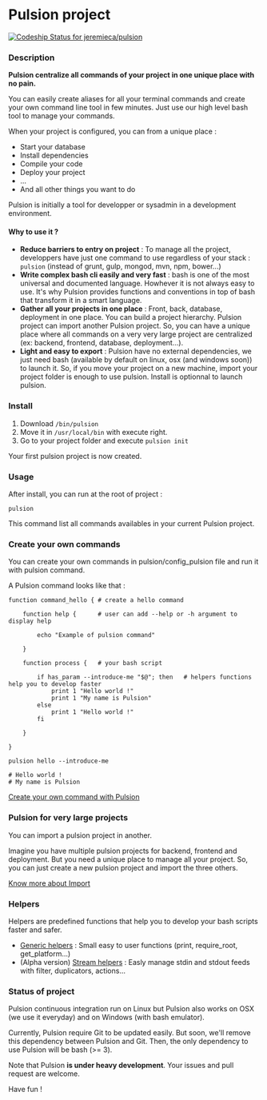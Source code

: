 # Pulsion project

[ ![Codeship Status for jeremieca/pulsion](https://codeship.com/projects/da4626c0-beea-0134-4c71-0204b74559cb/status?branch=open-source)](https://codeship.com/projects/196408)

### Description

**Pulsion centralize all commands of your project in one unique place with no pain.**

You can easily create aliases for all your terminal commands and create your own command line tool in few minutes.
Just use our high level bash tool to manage your commands.

When your project is configured, you can from a unique place :

  - Start your database
  - Install dependencies
  - Compile your code
  - Deploy your project
  - ...
  - And all other things you want to do

Pulsion is initially a tool for developper or sysadmin in a development environment.

#### Why to use it ?

  - **Reduce barriers to entry on project** : To manage all the project, developpers have just one command to use regardless of your stack : ```pulsion``` (instead of grunt, gulp, mongod, mvn, npm, bower...)
  - **Write complex bash cli easily and very fast** : bash is one of the most universal and documented language. Howhever it is not always easy to use. It's why Pulsion provides functions and conventions in top of bash that transform it in a smart language.
  - **Gather all your projects in one place** : Front, back, database, deployment in one place. You can build a project hierarchy. Pulsion project can import another Pulsion project. So, you can have a unique place where all commands on a very very large project are centralized (ex: backend, frontend, database, deployment...).
  - **Light and easy to export** : Pulsion have no external dependencies, we just need bash (available by default on linux, osx (and windows soon)) to launch it. So, if you move your project on a new machine, import your project folder is enough to use pulsion. Install is optionnal to launch pulsion.


### Install

  1. Download ```/bin/pulsion```  
  2. Move it in ```/usr/local/bin``` with execute right.  
  3. Go to your project folder and execute ``` pulsion init ```  

Your first pulsion project is now created.

### Usage

After install, you can run at the root of project :

  ```shell
  pulsion
  ```

This command list all commands availables in your current Pulsion project.

### Create your own commands

You can create your own commands in pulsion/config_pulsion file and run it with pulsion command.

A Pulsion command looks like that :

```shell
function command_hello { # create a hello command

	function help {      # user can add --help or -h argument to display help

		echo "Example of pulsion command"

	}

	function process {   # your bash script

		if has_param --introduce-me "$@"; then   # helpers functions help you to develop faster
			print 1 "Hello world !"
			print 1 "My name is Pulsion"
		else
			print 1 "Hello world !"
		fi

	}

}
```

```
pulsion hello --introduce-me

# Hello world !
# My name is Pulsion
```

[Create your own command with Pulsion](https://github.com/jeremieca/pulsion/wiki/Create-your-own-command)

### Pulsion for very large projects

You can import a pulsion project in another.

Imagine you have multiple pulsion projects for backend, frontend and deployment. But you need a unique place to manage all your project. So, you can just create a new pulsion project and import the three others.

[Know more about Import](https://github.com/jeremieca/pulsion/wiki/Projects-hierarchy)

### Helpers

Helpers are predefined functions that help you to develop your bash scripts faster and safer.

  - [Generic helpers](https://github.com/jeremieca/pulsion/wiki/Helpers#generic-helpers) : Small easy to user functions (print, require_root, get_platform...)
  - (Alpha version) [Stream helpers](https://github.com/jeremieca/pulsion/wiki/Helpers#stream-helpers) : Easly manage stdin and stdout feeds with filter, duplicators, actions...

### Status of project

Pulsion continuous integration run on Linux but Pulsion also works on OSX (we use it everyday) and on Windows (with bash emulator).  
  
Currently, Pulsion require Git to be updated easily. But soon, we'll remove this dependency between Pulsion and Git. Then, the only dependency to use Pulsion will be bash (>= 3).  
  
Note that Pulsion **is under heavy development**. Your issues and pull request are welcome.

Have fun !  
